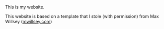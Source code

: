 This is my website.

This website is based on a template that I stole (with permission) from
Max Willsey ([mwillsey.com](https://www.mwillsey.com))
